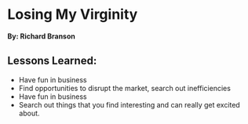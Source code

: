 # Losing My Virginity
__By: Richard Branson__
## Lessons Learned:
- Have fun in business
- Find opportunities to disrupt the market, search out inefficiencies
- Have fun in business
- Search out things that you find interesting and can really get excited about.